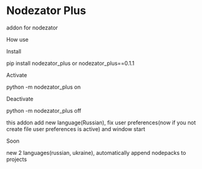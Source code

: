 # Nodezator Plus
addon for nodezator

How use

Install

pip install nodezator_plus or nodezator_plus==0.1.1

Activate

python -m nodezator_plus on

Deactivate

python -m nodezator_plus off


this addon add new language(Russian), fix user preferences(now if you not create file user preferences is active) and window start

Soon

new 2 languages(russian, ukraine), automatically append nodepacks to projects
